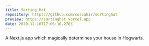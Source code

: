 ```yaml
---
title: Sorting Hat
repository: https://github.com/coscakir/sortinghat
preview: https://sortinghat.vercel.app
date: 2020-12-10T17:06:10.278Z
---
```

A Next.js app which magically determines your house in Hogwarts.